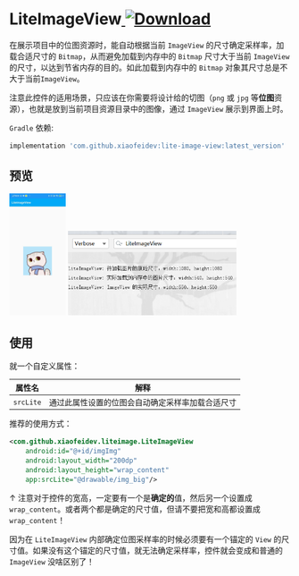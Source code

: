 # LiteImageView[ ![Download](https://api.bintray.com/packages/xiaofei00/xiaofei/LiteImageView/images/download.svg) ](https://bintray.com/xiaofei00/xiaofei/LiteImageView/_latestVersion)

在展示项目中的位图资源时，能自动根据当前 `ImageView` 的尺寸确定采样率，加载合适尺寸的 `Bitmap`，从而避免加载到内存中的 `Bitmap` 尺寸大于当前 `ImageView` 的尺寸，以达到节省内存的目的。如此加载到内存中的 `Bitmap` 对象其尺寸总是不大于当前`ImageView`。

注意此控件的适用场景，只应该在你需要将设计给的切图（`png` 或 `jpg` 等**位图**资源），也就是放到当前项目资源目录中的图像，通过 `ImageView` 展示到界面上时。

`Gradle` 依赖:

```groovy
implementation 'com.github.xiaofeidev:lite-image-view:latest_version'
```



## 预览

<img src="https://github.com/xiaofei-dev/LiteImageView/blob/master/art/preview.jpg" width="20%" height="20%">

<img src="https://github.com/xiaofei-dev/LiteImageView/blob/master/art/msg.png" width="60%" height="60%">

## 使用

就一个自定义属性：



|  属性名   |                       解释                       |
| :-------: | :----------------------------------------------: |
| `srcLite` | 通过此属性设置的位图会自动确定采样率加载合适尺寸 |



推荐的使用方式：

```xml
<com.github.xiaofeidev.liteimage.LiteImageView
    android:id="@+id/imgImg"
    android:layout_width="200dp"
    android:layout_height="wrap_content"
    app:srcLite="@drawable/img_big"/>
```

↑ 注意对于控件的宽高，一定要有一个是**确定的**值，然后另一个设置成 `wrap_content`。或者两个都是确定的尺寸值，但请不要把宽和高都设置成`wrap_content`！

因为在 `LiteImageView` 内部确定位图采样率的时候必须要有一个锚定的 `View` 的尺寸值。如果没有这个锚定的尺寸值，就无法确定采样率，控件就会变成和普通的 `ImageView` 没啥区别了！

